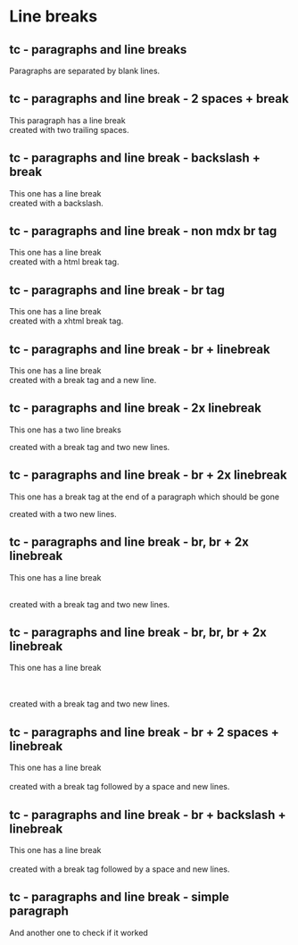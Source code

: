 # Line breaks

## tc - paragraphs and line breaks

Paragraphs are separated by blank lines.

## tc - paragraphs and line break - 2 spaces + break

This paragraph has a line break  
created with two trailing spaces.

## tc - paragraphs and line break - backslash + break

This one has a line break\
created with a backslash.

## tc - paragraphs and line break - non mdx br tag

This one has a line break<br>created with a html break tag.

## tc - paragraphs and line break - br tag

This one has a line break<br />created with a xhtml break tag.

## tc - paragraphs and line break - br + linebreak

This one has a line break<br />
created with a break tag and a new line.

## tc - paragraphs and line break - 2x linebreak

This one has a two line breaks

created with a break tag and two new lines.

## tc - paragraphs and line break - br + 2x linebreak

This one has a break tag at the end of a paragraph which should be gone<br />

created with a two new lines.

## tc - paragraphs and line break - br, br + 2x linebreak

This one has a line break<br /><br />

created with a break tag and two new lines.

## tc - paragraphs and line break - br, br, br + 2x linebreak

This one has a line break<br /><br /><br />

created with a break tag and two new lines.

## tc - paragraphs and line break - br + 2 spaces + linebreak

This one has a line break<br />  
created with a break tag followed by a space and new lines.

## tc - paragraphs and line break - br + backslash + linebreak

This one has a line break<br />\
created with a break tag followed by a space and new lines.

## tc - paragraphs and line break - simple paragraph

And another one to check if it worked

